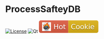 # ProcessSafteyDB
[![License](https://img.shields.io/badge/License-MIT%202.0-blue.svg)](https://opensource.org/licenses/MIt)
![Qt](https://img.shields.io/badge/Qt-%23217346.svg?style=for-the-badge&logo=Qt&logoColor=white)
![HotCookie](./HouseKeeping/GitHubBadges/HotCookie.svg)
